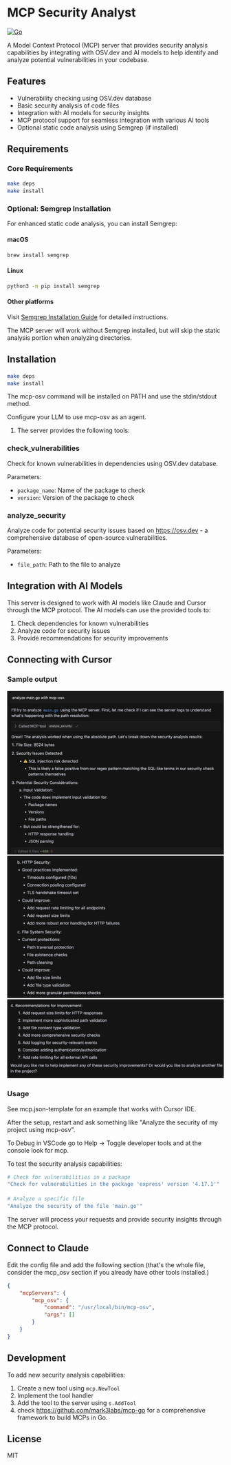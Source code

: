 # MCP Security Analyst

[![Go](https://github.com/gleicon/mcp-osv/actions/workflows/go.yml/badge.svg)](https://github.com/gleicon/mcp-osv/actions/workflows/go.yml)

A Model Context Protocol (MCP) server that provides security analysis capabilities by integrating with OSV.dev and AI models to help identify and analyze potential vulnerabilities in your codebase.

## Features

- Vulnerability checking using OSV.dev database
- Basic security analysis of code files
- Integration with AI models for security insights
- MCP protocol support for seamless integration with various AI tools
- Optional static code analysis using Semgrep (if installed)

## Requirements

### Core Requirements
```bash
make deps
make install
```

### Optional: Semgrep Installation
For enhanced static code analysis, you can install Semgrep:

#### macOS
```bash
brew install semgrep
```

#### Linux
```bash
python3 -m pip install semgrep
```

#### Other platforms
Visit [Semgrep Installation Guide](https://semgrep.dev/docs/getting-started/) for detailed instructions.

The MCP server will work without Semgrep installed, but will skip the static analysis portion when analyzing directories.

## Installation

```bash
make deps
make install
```

The mcp-osv command will be installed on PATH and use the stdin/stdout method.

Configure your LLM to use mcp-osv as an agent. 



1. The server provides the following tools:

### check_vulnerabilities

Check for known vulnerabilities in dependencies using OSV.dev database.

Parameters:

- `package_name`: Name of the package to check
- `version`: Version of the package to check

### analyze_security

Analyze code for potential security issues based on https://osv.dev - a comprehensive database of open-source vulnerabilities. 

Parameters:

- `file_path`: Path to the file to analyze

## Integration with AI Models

This server is designed to work with AI models like Claude and Cursor through the MCP protocol. The AI models can use the provided tools to:

1. Check dependencies for known vulnerabilities
2. Analyze code for security issues
3. Provide recommendations for security improvements

## Connecting with Cursor

### Sample output
![output-1](screenshots/mcp-output-1.png)
![output-2](screenshots/mcp-output-2.png)
![output-3](screenshots/mcp-output-3.png)

### Usage

See mcp.json-template for an example that works with Cursor IDE.

After the setup, restart and ask something like "Analyze the security of my project using mcp-osv". 

To Debug in VSCode go to Help -> Toggle developer tools and at the console look for mcp.

To test the security analysis capabilities:
   

```bash
# Check for vulnerabilities in a package
"Check for vulnerabilities in the package 'express' version '4.17.1'"

# Analyze a specific file
"Analyze the security of the file 'main.go'"
```

The server will process your requests and provide security insights through the MCP protocol.


## Connect to Claude

Edit the config file and add the following section (that's the whole file, consider the mcp_osv section if you already have other tools installed.)

```json
{
    "mcpServers": {
        "mcp_osv": {
            "command": "/usr/local/bin/mcp-osv",
            "args": []
        }
    }
}
````

## Development

To add new security analysis capabilities:

1. Create a new tool using `mcp.NewTool`
2. Implement the tool handler
3. Add the tool to the server using `s.AddTool`
4. check <https://github.com/mark3labs/mcp-go> for a comprehensive framework to build MCPs in Go.

## License

MIT 
